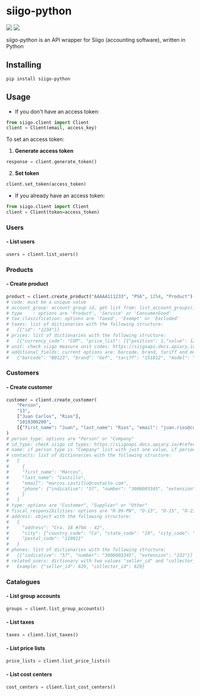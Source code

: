 # siigo-python
![](https://img.shields.io/badge/version-0.1.0-success) ![](https://img.shields.io/badge/Python-3.8%20|%203.9%20|%203.10%20|%203.11-4B8BBE?logo=python&logoColor=white)  

*siigo-python* is an API wrapper for Siigo (accounting software), written in Python

## Installing
```
pip install siigo-python
```
## Usage
* If you don't have an access token:
```python
from siigo.client import Client
client = Client(email, access_key)
```
To set an access token:
1. **Generate access token**
```python
response = client.generate_token()
```
2. **Set token**
```python
client.set_token(access_token)
```
* If you already have an access token:
```python
from siigo.client import Client
client = Client(token=access_token)
```
### Users
#### - List users
```python
users = client.list_users()
```
### Products
#### - Create product
```python
product = client.create_product("AAAAA111233", "PS6", 1254, "Product")
# code: must be a unique value
# account_group: account group id, get list from: list_account_groups()
# type    : options are 'Product', 'Service' or 'ConsumerGood'
# tax_classification: options are 'Taxed', 'Exempt' or 'Excluded'
# taxes: list of dictionaries with the following structure:
#   [{"id": "1234"}]
# prices: list of dictionaries with the following structure:
#   [{"currency_code": "COP", "price_list": [{"position": 1,"value": 12000}]}]
# unit: check siigo measure unit codes: https://siigoapi.docs.apiary.io/#reference/productos/crear-producto/crear-producto
# additional_fields: current options are: barcode, brand, tariff and model. Example:
#   {"barcode": "B0123", "brand": "Gef", "tariff": "151612", "model": "Loiry"}
```
### Customers
#### - Create customer
```python
customer = client.create_customer(
    "Person", 
    "13", 
    ["Juan Carlos", "Rios"], 
    "1019300200",
    [{"first_name": "Juan", "last_name": "Rios", "email": "juan.rios@contact.com",}]
)
# person_type: options are "Person" or "Company"
# id_type: check siigo id types: https://siigoapi.docs.apiary.io/#reference/clientes/crear-cliente/crear-cliente
# name: if person type is "Company" list with just one value, if person type is "Person" list with two values
# contacts: list of dictionaries with the following structure:
#   [
#     {
#     "first_name": "Marcos",
#     "last_name": "Castillo",
#     "email": "marcos.castillo@contacto.com", 
#     "phone": {"indicative": "57", "number": "3006003345", "extension": "132"}
#     }
#   ]
# type: options are "Customer", "Supplier" or "Other"
# fiscal_responsibilities: options are "R-99-PN", "O-13", "O-15", "O-23" or "O-47"
# address: object with the following structure:
#   {
#     "address": "Cra. 18 #79A - 42",
#     "city": {"country_code": "Co", "state_code": "19", "city_code": "19001"},
#     "postal_code": "110911"
#   }
# phones: list of dictionaries with the following structure:
#   [{"indicative": "57", "number": "3006003345", "extension": "132"}]
# related_users: dictionary with two values "seller_id" and "collector_id"
#   Example: {"seller_id": 629, "collector_id": 629}
```
### Catalogues
#### - List group accounts
```python
groups = client.list_group_accounts()
```
#### - List taxes
```python
taxes = client.list_taxes()
```
#### - List price lists
```python
price_lists = client.list_price_lists()
```
#### - List cost centers
```python
cost_centers = client.list_cost_centers()
```